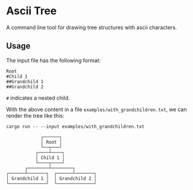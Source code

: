 # Ascii Tree

A command line tool for drawing tree structures with ascii characters.

## Usage

The input file has the following format:

```
Root
#Child 1
##Grandchild 1
##Grandchild 2
```

`#` indicates a nested child.

With the above content in a file `examples/with_grandchildren.txt`, we can render the tree like this:

```
cargo run -- --input examples/with_grandchildren.txt

             ┌──────┐             
             │ Root │             
             └──┬───┘             
           ┌────┴────┐            
           │ Child 1 │            
           └────┬────┘            
       ┌────────┴────────┐        
┌──────┴───────┐  ┌──────┴───────┐
│ Grandchild 1 │  │ Grandchild 2 │
└──────────────┘  └──────────────┘
```